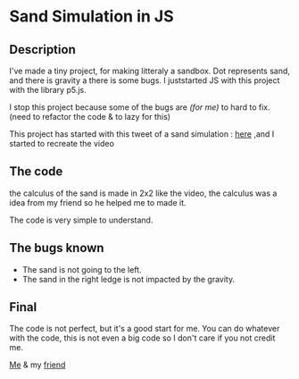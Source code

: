 # Sand Simulation in JS

## Description

I've made a tiny project, for making litteraly a sandbox. Dot represents sand, and there is gravity a there is some bugs. I juststarted JS with this project with the library p5.js.

I stop this project because some of the bugs are *(for me)* to hard to fix. (need to refactor the code & to lazy for this)

This project has started with this tweet of a sand simulation : [here](https://twitter.com/matthen2/status/1712943867765383371?s=46) ,and I started to recreate the video

## The code

the calculus of the sand is made in 2x2 like the video, the calculus was a idea from my friend so he helped me to made it.

The code is very simple to understand.

## The bugs known

- The sand is not going to the left.
- The sand in the right ledge is not impacted by the gravity.

## Final

The code is not perfect, but it's a good start for me.
You can do whatever with the code, this is not even a big code so I don't care if you not credit me.

[Me](https://github.com/Kikoojap4) & my [friend](https://github.com/chevalMonsieur)

